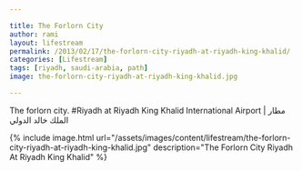 ```yaml
---

title: The Forlorn City
author: rami
layout: lifestream 
permalink: /2013/02/17/the-forlorn-city-riyadh-at-riyadh-king-khalid/
categories: [Lifestream]
tags: [riyadh, saudi-arabia, path] 
image: the-forlorn-city-riyadh-at-riyadh-king-khalid.jpg

---
```


The forlorn city. #Riyadh at Riyadh King Khalid International Airport | مطار الملك خالد الدولي 

{% include image.html url="/assets/images/content/lifestream/the-forlorn-city-riyadh-at-riyadh-king-khalid.jpg" description="The Forlorn City Riyadh At Riyadh King Khalid" %}
